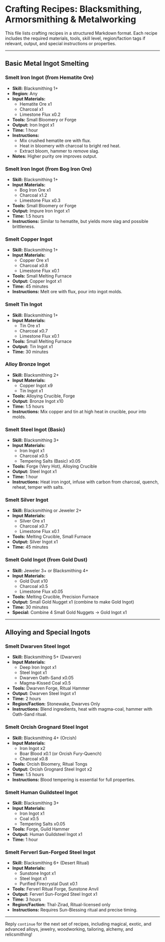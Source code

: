 # Crafting Recipes: Blacksmithing, Armorsmithing & Metalworking

This file lists crafting recipes in a structured Markdown format. Each recipe includes the required materials, tools, skill level, region/faction tags if relevant, output, and special instructions or properties.

---

## Basic Metal Ingot Smelting

### Smelt Iron Ingot (from Hematite Ore)
- **Skill:** Blacksmithing 1+
- **Region:** Any
- **Input Materials:**
  - Hematite Ore x1
  - Charcoal x1
  - Limestone Flux x0.2
- **Tools:** Small Bloomery or Forge
- **Output:** Iron Ingot x1
- **Time:** 1 hour
- **Instructions:**
  - Mix crushed hematite ore with flux.
  - Heat in bloomery with charcoal to bright red heat.
  - Extract bloom, hammer to remove slag.
- **Notes:** Higher purity ore improves output.

### Smelt Iron Ingot (from Bog Iron Ore)
- **Skill:** Blacksmithing 1+
- **Input Materials:**
  - Bog Iron Ore x1
  - Charcoal x1.2
  - Limestone Flux x0.3
- **Tools:** Small Bloomery or Forge
- **Output:** Impure Iron Ingot x1
- **Time:** 1.5 hours
- **Instructions:** Similar to hematite, but yields more slag and possible brittleness.

### Smelt Copper Ingot
- **Skill:** Blacksmithing 1+
- **Input Materials:**
  - Copper Ore x1
  - Charcoal x0.8
  - Limestone Flux x0.1
- **Tools:** Small Melting Furnace
- **Output:** Copper Ingot x1
- **Time:** 45 minutes
- **Instructions:** Melt ore with flux, pour into ingot molds.

### Smelt Tin Ingot
- **Skill:** Blacksmithing 1+
- **Input Materials:**
  - Tin Ore x1
  - Charcoal x0.7
  - Limestone Flux x0.1
- **Tools:** Small Melting Furnace
- **Output:** Tin Ingot x1
- **Time:** 30 minutes

### Alloy Bronze Ingot
- **Skill:** Blacksmithing 2+
- **Input Materials:**
  - Copper Ingot x9
  - Tin Ingot x1
- **Tools:** Alloying Crucible, Forge
- **Output:** Bronze Ingot x10
- **Time:** 1.5 hours
- **Instructions:** Mix copper and tin at high heat in crucible, pour into molds.

### Smelt Steel Ingot (Basic)
- **Skill:** Blacksmithing 3+
- **Input Materials:**
  - Iron Ingot x1
  - Charcoal x0.5
  - Tempering Salts (Basic) x0.05
- **Tools:** Forge (Very Hot), Alloying Crucible
- **Output:** Steel Ingot x1
- **Time:** 1 hour
- **Instructions:** Heat iron ingot, infuse with carbon from charcoal, quench, reheat, temper with salts.

### Smelt Silver Ingot
- **Skill:** Blacksmithing or Jeweler 2+
- **Input Materials:**
  - Silver Ore x1
  - Charcoal x0.7
  - Limestone Flux x0.1
- **Tools:** Melting Crucible, Small Furnace
- **Output:** Silver Ingot x1
- **Time:** 45 minutes

### Smelt Gold Ingot (from Gold Dust)
- **Skill:** Jeweler 3+ or Blacksmithing 4+
- **Input Materials:**
  - Gold Dust x10
  - Charcoal x0.5
  - Limestone Flux x0.05
- **Tools:** Melting Crucible, Precision Furnace
- **Output:** Small Gold Nugget x1 (combine to make Gold Ingot)
- **Time:** 30 minutes
- **Special:** Combine 4 Small Gold Nuggets → Gold Ingot x1

---

## Alloying and Special Ingots

### Smelt Dwarven Steel Ingot
- **Skill:** Blacksmithing 5+ (Dwarven)
- **Input Materials:**
  - Deep Iron Ingot x1
  - Steel Ingot x1
  - Dwarven Oath-Sand x0.05
  - Magma-Kissed Coal x0.5
- **Tools:** Dwarven Forge, Ritual Hammer
- **Output:** Dwarven Steel Ingot x1
- **Time:** 2 hours
- **Region/Faction:** Stonewake, Dwarves Only
- **Instructions:** Blend ingredients, heat with magma-coal, hammer with Oath-Sand ritual.

### Smelt Orcish Grognard Steel Ingot
- **Skill:** Blacksmithing 4+ (Orcish)
- **Input Materials:**
  - Iron Ingot x2
  - Boar Blood x0.1 (or Orcish Fury-Quench)
  - Charcoal x0.8
- **Tools:** Orcish Bloomery, Ritual Tongs
- **Output:** Orcish Grognard Steel Ingot x2
- **Time:** 1.5 hours
- **Instructions:** Blood tempering is essential for full properties.

### Smelt Human Guildsteel Ingot
- **Skill:** Blacksmithing 3+
- **Input Materials:**
  - Iron Ingot x1
  - Coal x0.5
  - Tempering Salts x0.05
- **Tools:** Forge, Guild Hammer
- **Output:** Human Guildsteel Ingot x1
- **Time:** 1 hour

### Smelt Ferverl Sun-Forged Steel Ingot
- **Skill:** Blacksmithing 6+ (Desert Ritual)
- **Input Materials:**
  - Sunstone Ingot x1
  - Steel Ingot x1
  - Purified Firecrystal Dust x0.1
- **Tools:** Ferverl Ritual Forge, Sunstone Anvil
- **Output:** Ferverl Sun-Forged Steel Ingot x1
- **Time:** 3 hours
- **Region/Faction:** Thal-Zirad, Ritual-licensed only
- **Instructions:** Requires Sun-Blessing ritual and precise timing.

---

Reply `continue` for the next set of recipes, including magical, exotic, and advanced alloys, jewelry, woodworking, tailoring, alchemy, and relicsmithing!